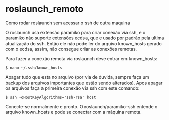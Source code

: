 # roslaunch_remoto
Como rodar roslaunch sem acessar o ssh de outra maquina

O roslaunch usa extensão paramiko para criar conexão via ssh, e o paramiko não suporte extensões ecdsa, que e usado por padrão pela ultima atualização do ssh. Então ele não pode ler do arquivo known_hosts gerado com o ecdsa, assim, não consegue criar as conexões remotas.

Para fazer a conexão remota via roslaunch deve entrar em known_hosts:

    $ nano ~/.ssh/known_hosts

Apagar tudo que esta no arquivo (por via de duvida, sempre faça um backup dos arquivos importantes que estão sendo alterados).
Apos apagar os arquivos faça a primeira conexão via ssh com este comando:

    $ ssh -oHostKeyAlgorithms='ssh-rsa' host

Conecte-se normalmente e pronto. O roslaunch/paramiko-ssh entende o arquivo known_hosts e pode se conectar com a máquina remota.
